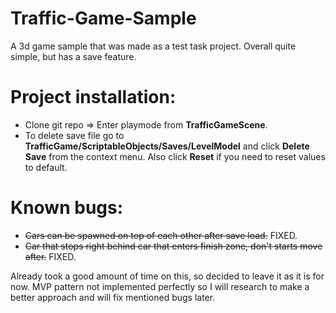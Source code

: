 # Traffic-Game-Sample
A 3d game sample that was made as a test task project.
Overall quite simple, but has a save feature.

# Project installation:
- Clone git repo => Enter playmode from **TrafficGameScene**.
- To delete save file go to **TrafficGame/ScriptableObjects/Saves/LevelModel** and click **Delete Save** from the context menu. Also click **Reset** if you need to reset values to default.

# Known bugs:
- ~~Cars can be spawned on top of each other after save load.~~ FIXED.
- ~~Car that stops right behind car that enters finish zone, don't starts move after.~~ FIXED.

Already took a good amount of time on this, so decided to leave it as it is for now. 
MVP pattern not implemented perfectly so I will research to make a better approach and
will fix mentioned bugs later.
